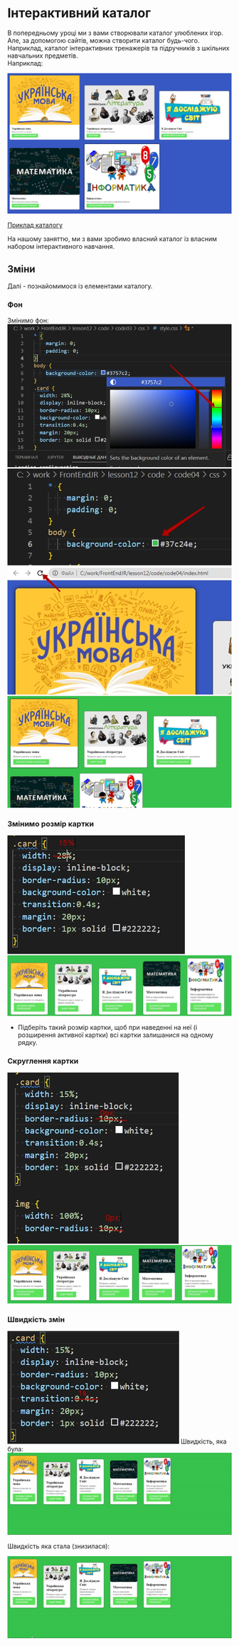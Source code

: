 # Інтерактивний каталог
В попередньому уроці ми з вами створювали каталог улюблених ігор. Але, за допомогою сайтів, можна створити каталог будь-чого. Наприклад, каталог інтерактивних тренажерів та підручників з шкільних навчальних предметів.  
Наприклад:  

<img src = "img/catalog.jpg">

<a href = "https://mikh-maksi.github.io/FrontEndJR/lesson12/code/code02/index.html">Приклад каталогу</a>

На нашому заняттю, ми з вами зробимо власний каталог із власним набором інтерактивного навчання.

## Зміни
Далі - познайомимося із елементами каталогу.
### Фон
Змінимо фон:
<img src = "img/catalog01.jpg">  
<img src = "img/catalog02.jpg">  
<img src = "img/catalog03.jpg">  
<img src = "img/catalog04.jpg">  

###  Змінимо розмір картки

<img src = "img/catalog05.jpg">  
<img src = "img/catalog06.jpg">  

* Підберіть такий розмір картки, щоб при наведенні на неї (і розширення активної картки) всі картки залишанися на одному рядку.

###  Скруглення картки
<img src = "img/catalog07.jpg">  
<img src = "img/catalog08.jpg">  

###  Швидкість змін
<img src = "img/catalog09.jpg">  
Швидкість, яка була:  
<img src = "img/catalog10.gif">  

Швидкість яка стала (знизилася):

<img src = "img/catalog11.gif">  